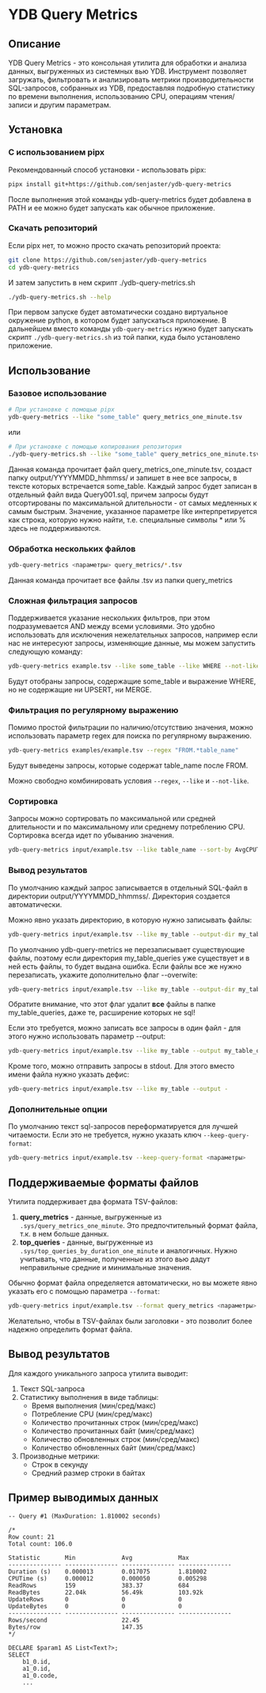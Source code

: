 # YDB Query Metrics

## Описание

YDB Query Metrics - это консольная утилита для обработки и анализа данных, выгруженных из системных вью YDB. Инструмент позволяет загружать, фильтровать и анализировать метрики производительности SQL-запросов, собранных из YDB, предоставляя подробную статистику по времени выполнения, использованию CPU, операциям чтения/записи и другим параметрам.

## Установка

### C использованием pipx
Рекомендованный способ установки - использовать pipx:
```bash
pipx install git+https://github.com/senjaster/ydb-query-metrics
```
После выполнения этой команды ydb-query-metrics будет добавлена в PATH и ее можно будет запускать как обычное приложение.

### Скачать репозиторий
Если pipx нет, то можно просто скачать репозиторий проекта:
```bash
git clone https://github.com/senjaster/ydb-query-metrics
cd ydb-query-metrics
```
И затем запустить в нем скрипт ./ydb-query-metrics.sh
```bash
./ydb-query-metrics.sh --help
```
При первом запуске будет автоматически создано виртуальное окружение python, в котором будет запускаться приложение.
В дальнейшем вместо команды `ydb-query-metrics` нужно будет запускать скрипт `./ydb-query-metrics.sh` из той папки, куда было установлено приложение.

## Использование

### Базовое использование

```bash
# При установке с помощью pipx
ydb-query-metrics --like "some_table" query_metrics_one_minute.tsv
```
 или

```bash
# При установке с помощью копирования репозитория
./ydb-query-metrics.sh --like "some_table" query_metrics_one_minute.tsv
```

Данная команда прочитает файл query_metrics_one_minute.tsv, создаст папку output/YYYYMMDD_hhmmss/ и запишет в нее все запросы, в тексте которых встречается some_table.
Каждый запрос будет записан в отдельный файл вида Query001.sql, причем запросы будут отсортированы по максимальной длительности - от самых медленных к самым быстрым.
Значение, указанное параметре like интерпретируется как строка, которую нужно найти, т.е. специальные символы * или % здесь не поддерживаются.

### Обработка нескольких файлов

```bash
ydb-query-metrics <параметры> query_metrics/*.tsv
```

Данная команда прочитает все файлы .tsv из папки query_metrics

### Сложная фильтрация запросов

Поддерживается указание нескольких фильтров, при этом подразумевается AND между всеми условиями. 
Это удобно использовать для исключения нежелательных запросов, например если нас не интересуют запросы, изменяющие данные, мы можем запустить следующую команду:
```bash
ydb-query-metrics example.tsv --like some_table --like WHERE --not-like UPSERT --not-like MERGE
```
Будут отобраны запросы, содержащие some_table и выражение WHERE, но не содержащие ни UPSERT, ни MERGE.

### Фильтрация по регулярному выражению

Помимо простой фильтрации по наличию/отсутствию значения, можно использовать параметр regex для поиска по регулярному выражению.

```bash
ydb-query-metrics examples/example.tsv --regex "FROM.*table_name"
```

Будут выведены запросы, которые содержат table_name после FROM. 

Можно свободно комбинировать условия `--regex`, `--like` и `--not-like`.

### Сортировка

Запросы можно сортировать по максимальной или средней длительности и по максимальному или среднему потреблению CPU. Сортировка всегда идет по убыванию значения.

```bash
ydb-query-metrics input/example.tsv --like table_name --sort-by AvgCPUTime
```

### Вывод результатов

По умолчанию каждый запрос записывается в отдельный SQL-файл в директории output/YYYYMMDD_hhmmss/. Директория создается автоматически.

Можно явно указать директорию, в которую нужно записывать файлы:
```bash
ydb-query-metrics input/example.tsv --like my_table --output-dir my_table_queries 
```

По умолчанию ydb-query-metrics не перезаписывает существующие файлы, поэтому если директория my_table_queries уже существует и в ней есть файлы, то будет выдана ошибка.
Если файлы все же нужно перезаписать, укажите дополнительно флаг --overwite:
```bash
ydb-query-metrics input/example.tsv --like my_table --output-dir my_table_queries --overwrite
```
Обратите внимание, что этот флаг удалит **все** файлы в папке my_table_queries, даже те, расширение которых не sql!

Если это требуется, можно записать все запросы в один файл - для этого нужно использовать параметр --output:
```bash
ydb-query-metrics input/example.tsv --like my_table --output my_table_queries.sql 
```

Кроме того, можно отправить запросы в stdout. Для этого вместо имени файла нужно указать дефис:
```bash
ydb-query-metrics input/example.tsv --like my_table --output - 
```

### Дополнительные опции

По умолчанию текст sql-запросов переформатируется для лучшей читаемости.
Если это не требуется, нужно указать ключ `--keep-query-format`:
```bash
ydb-query-metrics input/example.tsv --keep-query-format <параметры>
```

## Поддерживаемые форматы файлов

Утилита поддерживает два формата TSV-файлов:

1. **query_metrics** - данные, выгруженные из `.sys/query_metrics_one_minute`. Это предпочтительный формат файла, т.к. в нем больше данных.
2. **top_queries** - данные, выгруженные из `.sys/top_queries_by_duration_one_minute` и аналогичных. Нужно учитывать, что данные, полученные из этого вью дадут неправильные средние и минимальные значения.

Обычно формат файла определяется автоматически, но вы можете явно указать его с помощью параметра `--format`:

```bash
ydb-query-metrics input/example.tsv --format query_metrics <параметры>
```

Желательно, чтобы в TSV-файлах были заголовки - это позволит более надежно определить формат файла.


## Вывод результатов

Для каждого уникального запроса утилита выводит:

1. Текст SQL-запроса 
2. Статистику выполнения в виде таблицы:
   - Время выполнения (мин/сред/макс)
   - Потребление CPU (мин/сред/макс)
   - Количество прочитанных строк (мин/сред/макс)
   - Количество прочитанных байт (мин/сред/макс)
   - Количество обновленных строк (мин/сред/макс)
   - Количество обновленных байт (мин/сред/макс)
3. Производные метрики:
   - Строк в секунду
   - Средний размер строки в байтах

## Пример выводимых данных

```
-- Query #1 (MaxDuration: 1.810002 seconds)

/*
Row count: 21
Total count: 106.0

Statistic       Min             Avg             Max            
--------------- --------------- --------------- ---------------
Duration (s)    0.000013        0.017075        1.810002       
CPUTime (s)     0.000012        0.000050        0.005298       
ReadRows        159             383.37          684            
ReadBytes       22.04k          56.49k          103.92k         
UpdateRows      0               0               0              
UpdateBytes     0               0               0              
--------------- --------------- --------------- ---------------
Rows/second                     22.45                           
Bytes/row                       147.35                          
*/

DECLARE $param1 AS List<Text?>;
SELECT
    b1_0.id,
    a1_0.id,
    a1_0.code,
    ...
```